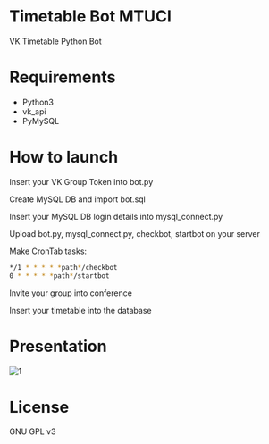 # Timetable Bot MTUCI
VK Timetable Python Bot
# Requirements
- Python3
- vk_api
- PyMySQL
# How to launch
Insert your VK Group Token into bot.py

Create MySQL DB and import bot.sql

Insert your MySQL DB login details into mysql_connect.py

Upload bot.py, mysql_connect.py, checkbot, startbot on your server

Make CronTab tasks:
```bash
*/1 * * * * *path*/checkbot
0 * * * * *path*/startbot
```
Invite your group into conference

Insert your timetable into the database
# Presentation
![1](https://user-images.githubusercontent.com/79046421/177777011-48ee67ba-7dfc-45c8-9615-9135c192df20.png)
# License
GNU GPL v3
